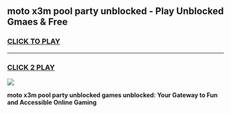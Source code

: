 
## moto x3m pool party unblocked - Play Unblocked Gmaes & Free
<h3>
<a href="https://news.freeplayer.one?title=moto_x3m_pool_party_unblocked&ref=16F">CLICK TO PLAY</a></h3>
<hr>

<h3>
<a href="https://news.freeplayer.one?title=moto_x3m_pool_party_unblocked&ref=16F">CLICK 2 PLAY</a>
  
</h3>

<a href="https://news.freeplayer.one?title=moto_x3m_pool_party_unblocked&ref=16F/"><img src="https://clearcache.store/games.png"></a>


**moto x3m pool party unblocked games unblocked: Your Gateway to Fun and Accessible Online Gaming**
